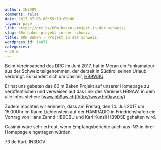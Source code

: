 ```yaml
---
author: IN3DOV
comments: false
date: 2017-07-03 06:59:19+00:00
layout: page
link: https://drc.bz/60m-baken-projekt-in-der-schweiz/
slug: 60m-baken-projekt-in-der-schweiz
title: 60m Baken - Projekt in der Schweiz.
wordpress_id: 14471
categories:
- 60 m
---
```


Beim Vereinsabend des DRC im Juni 2017, hat in Meran ein Funkamateur aus der Schweiz teilgenommen, der derzeit in Südtirol seinen Urlaub verbringt. Es handelt sich um Casimir, [HB9WBU](https://qrz.com/db/HB9WBU/?mlab=).

Er hat uns gebeten das 60 m Baken Projekt auf unserer Homepage zu veröffentlichen und verweisen auf das Link des Vereines HB9AW, in dem alle Infos stehen: [www.hb9aw.ch](http://www.hb9aw.ch/)

Zudem möchten wir erinnern, dass am Freitag, den 14. Juli 2017 um 15.00Uhr im Raum Lichtenstein auf der HAMRADIO in Friedrichshafen ein Vortrag von Hans Zahnd HB9CBU und Karl Künzli HB9DSE gehalten wird.

Casimir wäre sehr erfreut, wenn Empfangsberichte auch aus IN3 in ihrer Homepage eingetragen würden.

73 de Kurt, IN3DOV
